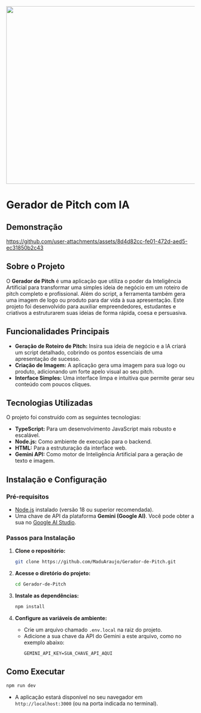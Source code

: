 <div align="center">
<img width="1200" height="475" alt="GHBanner" src="https://github.com/user-attachments/assets/0aa67016-6eaf-458a-adb2-6e31a0763ed6" />
</div>

# Gerador de Pitch com IA

## Demonstração

https://github.com/user-attachments/assets/8d4d82cc-fe01-472d-aed5-ec31850b2c43

## Sobre o Projeto

O **Gerador de Pitch** é uma aplicação que utiliza o poder da Inteligência Artificial para transformar uma simples ideia de negócio em um roteiro de pitch 
completo e profissional. Além do script, a ferramenta também gera uma imagem de logo ou produto para dar vida à sua apresentação.
Este projeto foi desenvolvido para auxiliar empreendedores, estudantes e criativos a estruturarem suas ideias de forma rápida, coesa e persuasiva.

## Funcionalidades Principais

  - **Geração de Roteiro de Pitch:** Insira sua ideia de negócio e a IA criará um script detalhado, cobrindo os pontos essenciais de uma apresentação de sucesso.
  - **Criação de Imagem:** A aplicação gera uma imagem para sua logo ou produto, adicionando um forte apelo visual ao seu pitch.
  - **Interface Simples:** Uma interface limpa e intuitiva que permite gerar seu conteúdo com poucos cliques.

## Tecnologias Utilizadas

O projeto foi construído com as seguintes tecnologias:

  - **TypeScript:** Para um desenvolvimento JavaScript mais robusto e escalável.
  - **Node.js:** Como ambiente de execução para o backend.
  - **HTML:** Para a estruturação da interface web.
  - **Gemini API:** Como motor de Inteligência Artificial para a geração de texto e imagem.

## Instalação e Configuração

### Pré-requisitos

  - [Node.js](https://nodejs.org/) instalado (versão 18 ou superior recomendada).
  - Uma chave de API da plataforma **Gemini (Google AI)**. Você pode obter a sua no [Google AI Studio](https://aistudio.google.com/app/apikey).

### Passos para Instalação

1.  **Clone o repositório:**

    ```bash
    git clone https://github.com/MaduAraujo/Gerador-de-Pitch.git
    ```

2.  **Acesse o diretório do projeto:**

    ```bash
    cd Gerador-de-Pitch
    ```

3.  **Instale as dependências:**

    ```bash
    npm install
    ```

4.  **Configure as variáveis de ambiente:**

      - Crie um arquivo chamado `.env.local` na raiz do projeto.
      - Adicione a sua chave da API do Gemini a este arquivo, como no exemplo abaixo:
        ```env
        GEMINI_API_KEY=SUA_CHAVE_API_AQUI
        ```

## Como Executar

```bash
npm run dev
```

* A aplicação estará disponível no seu navegador em `http://localhost:3000` (ou na porta indicada no terminal).
